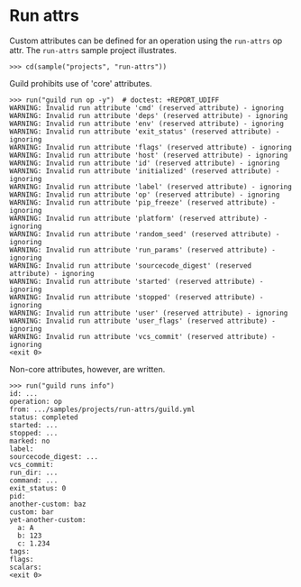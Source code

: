 # Run attrs

Custom attributes can be defined for an operation using the
`run-attrs` op attr. The `run-attrs` sample project illustrates.

    >>> cd(sample("projects", "run-attrs"))

Guild prohibits use of 'core' attributes.

    >>> run("guild run op -y")  # doctest: +REPORT_UDIFF
    WARNING: Invalid run attribute 'cmd' (reserved attribute) - ignoring
    WARNING: Invalid run attribute 'deps' (reserved attribute) - ignoring
    WARNING: Invalid run attribute 'env' (reserved attribute) - ignoring
    WARNING: Invalid run attribute 'exit_status' (reserved attribute) - ignoring
    WARNING: Invalid run attribute 'flags' (reserved attribute) - ignoring
    WARNING: Invalid run attribute 'host' (reserved attribute) - ignoring
    WARNING: Invalid run attribute 'id' (reserved attribute) - ignoring
    WARNING: Invalid run attribute 'initialized' (reserved attribute) - ignoring
    WARNING: Invalid run attribute 'label' (reserved attribute) - ignoring
    WARNING: Invalid run attribute 'op' (reserved attribute) - ignoring
    WARNING: Invalid run attribute 'pip_freeze' (reserved attribute) - ignoring
    WARNING: Invalid run attribute 'platform' (reserved attribute) - ignoring
    WARNING: Invalid run attribute 'random_seed' (reserved attribute) - ignoring
    WARNING: Invalid run attribute 'run_params' (reserved attribute) - ignoring
    WARNING: Invalid run attribute 'sourcecode_digest' (reserved attribute) - ignoring
    WARNING: Invalid run attribute 'started' (reserved attribute) - ignoring
    WARNING: Invalid run attribute 'stopped' (reserved attribute) - ignoring
    WARNING: Invalid run attribute 'user' (reserved attribute) - ignoring
    WARNING: Invalid run attribute 'user_flags' (reserved attribute) - ignoring
    WARNING: Invalid run attribute 'vcs_commit' (reserved attribute) - ignoring
    <exit 0>

Non-core attributes, however, are written.

    >>> run("guild runs info")
    id: ...
    operation: op
    from: .../samples/projects/run-attrs/guild.yml
    status: completed
    started: ...
    stopped: ...
    marked: no
    label:
    sourcecode_digest: ...
    vcs_commit:
    run_dir: ...
    command: ...
    exit_status: 0
    pid:
    another-custom: baz
    custom: bar
    yet-another-custom:
      a: A
      b: 123
      c: 1.234
    tags:
    flags:
    scalars:
    <exit 0>
